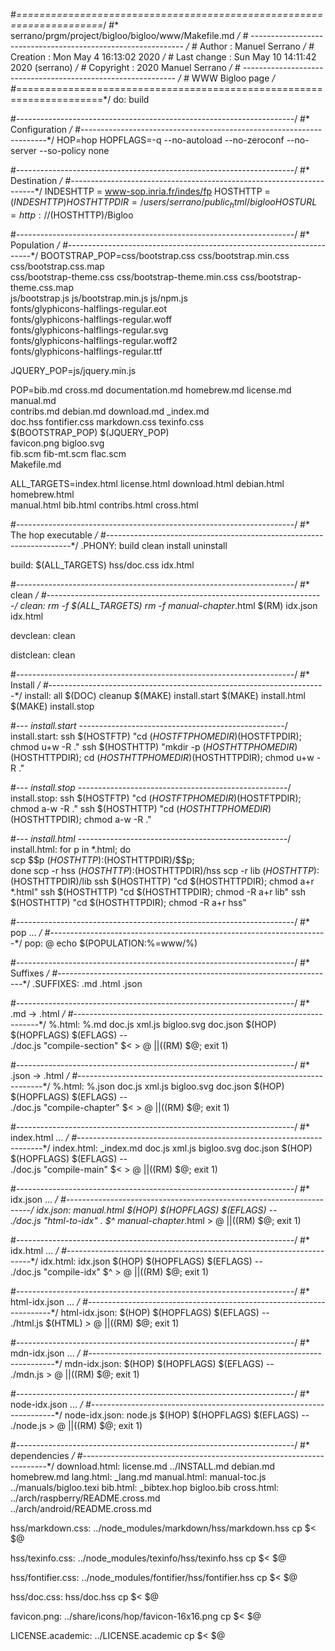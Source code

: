 #*=====================================================================*/
#*    serrano/prgm/project/bigloo/bigloo/www/Makefile.md               */
#*    -------------------------------------------------------------    */
#*    Author      :  Manuel Serrano                                    */
#*    Creation    :  Mon May  4 16:13:02 2020                          */
#*    Last change :  Sun May 10 14:11:42 2020 (serrano)                */
#*    Copyright   :  2020 Manuel Serrano                               */
#*    -------------------------------------------------------------    */
#*    WWW Bigloo page                                                  */
#*=====================================================================*/
do: build

#*---------------------------------------------------------------------*/
#*    Configuration                                                    */
#*---------------------------------------------------------------------*/
HOP=hop
HOPFLAGS=-q --no-autoload --no-zeroconf --no-server --so-policy none

#*---------------------------------------------------------------------*/
#*    Destination                                                      */
#*---------------------------------------------------------------------*/
INDESHTTP	= www-sop.inria.fr/indes/fp
HOSTHTTP	= $(INDESHTTP)
HOSTHTTPDIR	= /users/serrano/public_html/bigloo
HOSTURL		= http://$(HOSTHTTP)/Bigloo

#*---------------------------------------------------------------------*/
#*    Population                                                       */
#*---------------------------------------------------------------------*/
BOOTSTRAP_POP=css/bootstrap.css css/bootstrap.min.css css/bootstrap.css.map \
  css/bootstrap-theme.css css/bootstrap-theme.min.css css/bootstrap-theme.css.map \
  js/bootstrap.js js/bootstrap.min.js  js/npm.js \
  fonts/glyphicons-halflings-regular.eot \
  fonts/glyphicons-halflings-regular.woff \
  fonts/glyphicons-halflings-regular.svg \
  fonts/glyphicons-halflings-regular.woff2 \
  fonts/glyphicons-halflings-regular.ttf

JQUERY_POP=js/jquery.min.js

POP=bib.md cross.md documentation.md homebrew.md license.md manual.md \
  contribs.md debian.md download.md _index.md \
  doc.hss  fontifier.css  markdown.css  texinfo.css \
  $(BOOTSTRAP_POP) $(JQUERY_POP) \
  favicon.png bigloo.svg \
  fib.scm fib-mt.scm flac.scm \
  Makefile.md

ALL_TARGETS=index.html license.html download.html debian.html homebrew.html \
  manual.html bib.html contribs.html cross.html

#*---------------------------------------------------------------------*/
#*    The hop executable                                               */
#*---------------------------------------------------------------------*/
.PHONY: build clean install uninstall

build: $(ALL_TARGETS) hss/doc.css idx.html

#*---------------------------------------------------------------------*/
#*    clean                                                            */
#*---------------------------------------------------------------------*/
clean:
	rm -f $(ALL_TARGETS)
	rm -f manual-chapter*.html
	$(RM) idx.json idx.html

devclean: clean

distclean: clean

#*---------------------------------------------------------------------*/
#*    Install                                                          */
#*---------------------------------------------------------------------*/
install: all $(DOC)
	cleanup
	$(MAKE) install.start
	$(MAKE) install.html
	$(MAKE) install.stop

#*--- install.start ---------------------------------------------------*/
install.start:
	ssh $(HOSTFTP) "cd $(HOSTFTPHOMEDIR)$(HOSTFTPDIR); chmod u+w -R ."
	ssh $(HOSTHTTP) "mkdir -p $(HOSTHTTPHOMEDIR)$(HOSTHTTPDIR); cd $(HOSTHTTPHOMEDIR)$(HOSTHTTPDIR); chmod u+w -R ."

#*--- install.stop ----------------------------------------------------*/
install.stop:
	ssh $(HOSTFTP) "cd $(HOSTFTPHOMEDIR)$(HOSTFTPDIR); chmod a-w -R ."
	ssh $(HOSTHTTP) "cd $(HOSTHTTPHOMEDIR)$(HOSTHTTPDIR); chmod a-w -R ."

#*--- install.html ----------------------------------------------------*/
install.html:
	for p in *.html; do \
	  scp $$p $(HOSTHTTP):$(HOSTHTTPDIR)/$$p; \
        done
	scp -r hss $(HOSTHTTP):$(HOSTHTTPDIR)/hss
	scp -r lib $(HOSTHTTP):$(HOSTHTTPDIR)/lib
	ssh $(HOSTHTTP) "cd $(HOSTHTTPDIR); chmod a+r *.html"
	ssh $(HOSTHTTP) "cd $(HOSTHTTPDIR); chmod -R a+r lib"
	ssh $(HOSTHTTP) "cd $(HOSTHTTPDIR); chmod -R a+r hss"

#*---------------------------------------------------------------------*/
#*    pop ...                                                          */
#*---------------------------------------------------------------------*/
pop:
	@ echo $(POPULATION:%=www/%)

#*---------------------------------------------------------------------*/
#*    Suffixes                                                         */
#*---------------------------------------------------------------------*/
.SUFFIXES: .md .html .json

#*---------------------------------------------------------------------*/
#*    .md -> .html                                                     */
#*---------------------------------------------------------------------*/
%.html: %.md doc.js xml.js bigloo.svg doc.json
	$(HOP) $(HOPFLAGS) $(EFLAGS) -- \
          ./doc.js "compile-section" $< > $@ \
          || ($(RM) $@; exit 1)

#*---------------------------------------------------------------------*/
#*    .json -> .html                                                   */
#*---------------------------------------------------------------------*/
%.html: %.json doc.js xml.js bigloo.svg doc.json
	$(HOP) $(HOPFLAGS) $(EFLAGS) -- \
          ./doc.js "compile-chapter" $< > $@ \
          || ($(RM) $@; exit 1)

#*---------------------------------------------------------------------*/
#*    index.html ...                                                   */
#*---------------------------------------------------------------------*/
index.html: _index.md doc.js xml.js bigloo.svg doc.json
	$(HOP) $(HOPFLAGS) $(EFLAGS) -- \
          ./doc.js "compile-main" $< > $@ \
          || ($(RM) $@; exit 1)

#*---------------------------------------------------------------------*/
#*    idx.json ...                                                     */
#*---------------------------------------------------------------------*/
idx.json: manual.html
	$(HOP) $(HOPFLAGS) $(EFLAGS) -- \
          ./doc.js "html-to-idx" . $^ manual-chapter*.html > $@ \
          || ($(RM) $@; exit 1)

#*---------------------------------------------------------------------*/
#*    idx.html ...                                                     */
#*---------------------------------------------------------------------*/
idx.html: idx.json
	$(HOP) $(HOPFLAGS) $(EFLAGS) -- \
          ./doc.js "compile-idx" $^ > $@ \
          || ($(RM) $@; exit 1)

#*---------------------------------------------------------------------*/
#*    html-idx.json ...                                                */
#*---------------------------------------------------------------------*/
html-idx.json: 
	$(HOP) $(HOPFLAGS) $(EFLAGS) -- \
          ./html.js $(HTML) > $@ \
          || ($(RM) $@; exit 1)

#*---------------------------------------------------------------------*/
#*    mdn-idx.json ...                                                 */
#*---------------------------------------------------------------------*/
mdn-idx.json:
	$(HOP) $(HOPFLAGS) $(EFLAGS) -- \
          ./mdn.js > $@ \
          || ($(RM) $@; exit 1)

#*---------------------------------------------------------------------*/
#*    node-idx.json ...                                                */
#*---------------------------------------------------------------------*/
node-idx.json: node.js
	$(HOP) $(HOPFLAGS) $(EFLAGS) -- \
          ./node.js > $@ \
          || ($(RM) $@; exit 1)

#*---------------------------------------------------------------------*/
#*    dependencies                                                     */
#*---------------------------------------------------------------------*/
download.html: license.md ../INSTALL.md debian.md homebrew.md
lang.html: _lang.md
manual.html: manual-toc.js ../manuals/bigloo.texi
bib.html: _bibtex.hop bigloo.bib
cross.html: ../arch/raspberry/README.cross.md \
  ../arch/android/README.cross.md

hss/markdown.css: ../node_modules/markdown/hss/markdown.hss
	cp $< $@

hss/texinfo.css: ../node_modules/texinfo/hss/texinfo.hss
	cp $< $@

hss/fontifier.css: ../node_modules/fontifier/hss/fontifier.hss
	cp $< $@

hss/doc.css: hss/doc.hss
	cp $< $@

favicon.png: ../share/icons/hop/favicon-16x16.png
	cp $< $@

LICENSE.academic: ../LICENSE.academic
	cp $< $@
